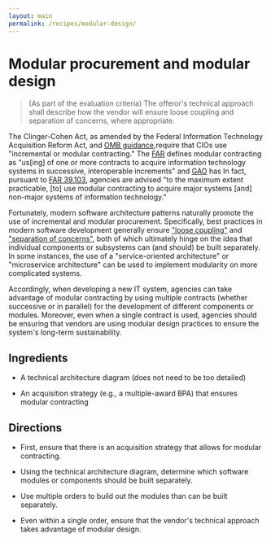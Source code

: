 ```yaml
---
layout: main
permalink: /recipes/modular-design/
---
```

# Modular procurement and modular design

> (As part of the evaluation criteria) The offeror's technical approach shall describe how the vendor will ensure loose coupling and separation of concerns, where appropriate.

The Clinger-Cohen Act, as amended by the Federal Information Technology Acquisition Reform Act, and [OMB guidance](https://www.whitehouse.gov/sites/default/files/omb/memoranda/2015/m-15-14.pdf),require that CIOs use "incremental or modular contracting." The [FAR](https://www.acquisition.gov/sites/default/files/current/far/html/Subpart%2039_1.html) defines modular contracting as "us[ing] of one or more contracts to acquire information technology systems in successive, interoperable increments" and [GAO](http://www.gao.gov/products/GAO-14-361) has  In fact, pursuant to [FAR 39.103](https://www.acquisition.gov/sites/default/files/current/far/html/Subpart%2039_1.html#wp1096828), agencies are advised "to the maximum extent practicable, [to] use modular contracting to acquire major systems [and] non-major systems of information technology."

Fortunately, modern software architecture patterns naturally promote the use of incremental and modular procurement. Specifically, best practices in modern software development generally ensure ["loose coupling"](https://en.wikipedia.org/wiki/Loose_coupling) and ["separation of concerns"](https://en.wikipedia.org/wiki/Separation_of_concerns), both of which ultimately hinge on the idea that individual components or subsystems can (and should) be built separately. In some instances, the use of a "service-oriented architecture" or "microservice architecture" can be used to implement modularity on more complicated systems.

Accordingly, when developing a new IT system, agencies can take advantage of modular contracting by using multiple contracts (whether successive or in parallel) for the development of different components or modules. Moreover, even when a single contract is used, agencies should be ensuring that vendors are using modular design practices to ensure the system's long-term sustainability.


## Ingredients

  * A technical architecture diagram (does not need to be too detailed)

  * An acquisition strategy (e.g., a multiple-award BPA) that ensures modular contracting


## Directions

  * First, ensure that there is an acquisition strategy that allows for modular contracting.

  * Using the technical architecture diagram, determine which software modules or components should be built separately.

  * Use multiple orders to build out the modules than can be built separately.

  * Even within a single order, ensure that the vendor's technical approach takes advantage of modular design.
